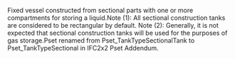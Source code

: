 Fixed vessel constructed from sectional parts with one or more compartments for storing a liquid.Note (1): All sectional construction tanks are considered to be rectangular by default.
Note (2): Generally, it is not expected that sectional construction tanks will be used for the purposes of gas storage.Pset renamed from Pset_TankTypeSectionalTank to Pset_TankTypeSectional in IFC2x2 Pset Addendum.
